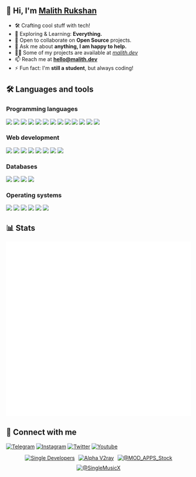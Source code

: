## 👋 Hi, I'm [Malith Rukshan](https://github.com/Malith-Rukshan) 


- 🛠 Crafting cool stuff with tech!
- 🌱 Exploring & Learning: **Everything.**
- 🔭 Open to collaborate on **Open Source** projects.
- 💬 Ask me about **anything, I am happy to help.**
- 👨‍💻 Some of my projects are available at *[malith.dev](https://malith.dev)*
- 📫 Reach me at **hello@malith.dev**
- ⚡ Fun fact: I'm **still a student**, but always coding!

## 🛠️ Languages and tools
### Programming languages
<a href="#"><img src="https://img.icons8.com/fluency/48/null/python.png"/></a>
<a href="#"><img src="https://img.icons8.com/color/48/c-sharp-logo.png"/></a>
<a href="https://www.swift.org/"><img src="https://img.icons8.com/color/48/swift.png"/></a>
<a href="#"><img src="https://img.icons8.com/color/48/java-coffee-cup-logo--v1.png"/></a>
<a href="#"><img src="https://img.icons8.com/color/48/null/golang.png"/></a>
<a href="#"><img src="https://img.icons8.com/fluency/48/null/node-js.png"/></a>
<a href="#"><img src="https://img.icons8.com/offices/48/null/php-logo.png"/></a>
<a href="#"><img src="https://img.icons8.com/fluency/48/null/javascript.png"/></a>
<a href="#"><img src="https://img.icons8.com/fluency/48/null/typescript--v2.png"/></a>
<a href="#"><img src="https://img.icons8.com/color/48/kotlin.png"/></a>
<a href="#"><img src="https://img.icons8.com/color/48/flutter.png"/></a>
<a href="#"><img src="https://img.icons8.com/color/48/dart.png"/></a>
<a href="#"><img src="https://img.icons8.com/color/48/ruby-programming-language.png"/></a>

### Web development
<a href="#"><img src="https://img.icons8.com/fluency/48/null/html-5.png"/></a>
<a href="#"><img src="https://img.icons8.com/fluency/48/null/css3.png"/></a>
<a href="#"><img src="https://img.icons8.com/external-tal-revivo-color-tal-revivo/48/null/external-react-a-javascript-library-for-building-user-interfaces-logo-color-tal-revivo.png"/></a>
<a href="#"><img src="https://img.icons8.com/color/48/vue-js.png"/></a>
<a href="#"><img src="https://img.icons8.com/color/48/angularjs.png"/></a>
<a href="https://www.djangoproject.com/"><img src="https://img.icons8.com/external-tal-revivo-tritone-tal-revivo/48/external-django-a-high-level-python-web-framework-that-encourages-rapid-development-logo-tritone-tal-revivo.png"/></a>
<a href="#"><img src="https://img.icons8.com/color/48/null/bootstrap.png"/></a>
<a href="#"><img src="https://img.icons8.com/fluency/48/null/tailwind_css.png"/></a>

### Databases
<a href="https://www.postgresql.org" target="_blank"><img src="https://img.icons8.com/color/48/null/postgreesql.png"/></a>
<a href="https://www.mongodb.com" target="_blank"><img src="https://img.icons8.com/external-tal-revivo-color-tal-revivo/48/null/external-mongodb-a-cross-platform-document-oriented-database-program-logo-color-tal-revivo.png"/></a>
<a href="https://www.mysql.com" target="_blank"><img src="https://img.icons8.com/fluency/48/null/mysql-logo.png"/></a>
<a href="https://redis.io" target="_blank"><img src="https://img.icons8.com/color/48/null/redis.png"/></a>

### Operating systems
<a href="https://www.microsoft.com" target="_blank"><img src="https://img.icons8.com/fluency/48/null/windows-10.png"/></a>
<a href="https://www.apple.com" target="_blank"><img src="https://img.icons8.com/color/48/mac-logo.png"/></a>
<a href="https://ubuntu.com" target="_blank"><img src="https://img.icons8.com/color/48/ubuntu--v1.png"/></a>
<a href="https://android.google.com" target="_blank"><img src="https://img.icons8.com/fluency/48/android-os.png" /></a>
<a href="https://www.apple.com/" target="_blank"><img src="https://img.icons8.com/fluency/48/mac-os.png" /></a>
<a href="https://archlinux.org" target="_blank"><img src="https://img.icons8.com/external-tal-revivo-color-tal-revivo/48/null/external-arch-linux-composed-of-nonfree-and-open-source-software-logo-color-tal-revivo.png"/></a>

## 📊 Stats
<img src="/github-metrics.svg" alt="Metrics">

## 🤝 Connect with me
<a href="https://telegram.me/MAlithRukshan" target="_blank"><img src="https://img.icons8.com/fluency/48/000000/telegram-app.png" alt="Telegram"></a>
<a href="https://www.instagram.com/singldeveloper/" target="_blank"><img src="https://img.icons8.com/fluency/48/000000/instagram-new.png" alt="Instagram"></a>
<a href="https://twitter.com/SinglDeveloper" target="_blank"><img src="https://img.icons8.com/fluency/48/000000/twitter.png" alt="Twitter"></a>
<a href="https://youtube.com/@SDevLK" target="_blank"><img src="https://img.icons8.com/fluency/48/000000/youtube-play.png" alt="Youtube"></a>

<div style="display: flex; flex-wrap: wrap; justify-content: center; gap: 10px;">
  <a href="https://t.me/SingleDevelopers" target="_blank"><img src="https://telegram-card.vercel.app/?username=SingleDevelopers" alt="Single Developers" style="width: 300px; max-width: 100%; height: auto;" /></a>
  <a href="https://t.me/AlphaV2ray" target="_blank"><img src="https://telegram-card.vercel.app/?username=AlphaV2ray" alt="Alpha V2ray" style="width: 300px; max-width: 100%; height: auto;" /></a>
  <a href="https://t.me/MOD_APPS_Stock" target="_blank"><img src="https://telegram-card.vercel.app/?username=MOD_APPS_Stock" alt="@MOD_APPS_Stock" style="width: 300px; max-width: 100%; height: auto;" /></a>
  <a href="https://t.me/SingleMusicX" target="_blank"><img src="https://telegram-card.vercel.app/?username=SingleMusicX" alt="@SingleMusicX" style="width: 300px; max-width: 100%; height: auto;" /></a>
</div>


